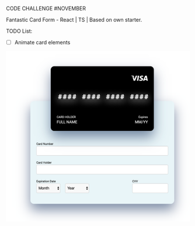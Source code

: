 CODE CHALLENGE #NOVEMBER

Fantastic Card Form - React | TS |
Based on own starter.

TODO List:
- [ ] Animate card elements

![Image of Yaktocat](./demo.png)
